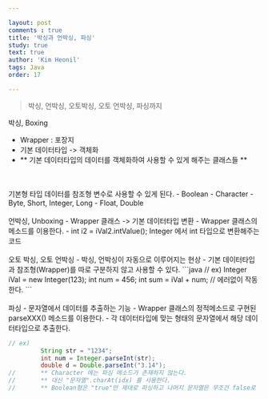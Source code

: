 ```yaml
---

layout: post
comments : true
title: '박싱과 언박싱, 파싱'
study: true
text: true
author: 'Kim Heonil'
tags: Java
order: 17

---
```


> 박싱, 언박싱, 오토박싱, 오토 언박싱, 파싱까지 <br>

박싱, Boxing
- Wrapper : 포장지
- 기본 데이터타입 -> 객체화
- ** 기본 데이터타입의 데이터를 객체화하여 사용할 수 있게 해주는 클래스들 **
<br>
<br>
기본형 타입 데이터를 참조형 변수로 사용할 수 있게 된다.
- Boolean
- Character
- Byte, Short, Integer, Long
- Float, Double
<br>
<br>
언박싱, Unboxing
- Wrapper 클래스 -> 기본 데이터타입 변환
- Wrapper 클래스의 메소드를 이용한다.
- int i2 = iVal2.intValue();  Integer 에서 int 타입으로 변환해주는 코드
<br>
<br>
오토 박싱, 오토 언박싱
- 박싱, 언박싱이 자동으로 이루어지는 현상
- 기본 데이터타입과 참조형(Wrapper)를 따로 구분하지 않고 사용할 수 있다.
```java
// ex)
		 Integer iVal = new Integer(123);
		 int num = 456;
		 int sum = iVal + num;  // 에러없이 작동한다.
```
<br>
<br>
파싱
- 문자열에서 데이터를 추출하는 기능
- Wrapper 클래스의 정적메소드로 구현된 parseXXX() 메소드를 이용한다.
- 각 데이터타입에 맞는 형태의 문자열에서 해당 데이터타입으로 추출한다.

``` java
// ex)
		 String str = "1234";
		 int num = Integer.parseInt(str);
		 double d = Double.parseInt("3.14");
//		 ** Character 에는 파싱 메소드가 존재하지 않는다.
//		 ** 대신 "문자열".charAt(idx) 를 사용한다.
//		 ** Boolean형은 "true"만 제대로 파싱하고 나머지 문자열은 무조건 false로 반환.

```

<br>


<br><br>